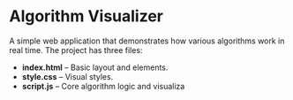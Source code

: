# Algorithm Visualizer

A simple web application that demonstrates how various algorithms work in real time. The project has three files:
- **index.html** – Basic layout and elements.
- **style.css** – Visual styles.
- **script.js** – Core algorithm logic and visualiza
